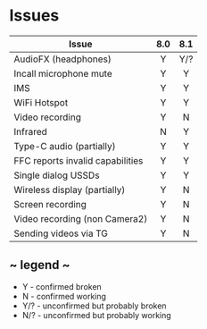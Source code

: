 # Issues
| Issue                            | 8.0 | 8.1 |
| -------------------------------- |:---:|:---:|
| AudioFX (headphones)             | Y   | Y/? |
| Incall microphone mute           | Y   | Y   |
| IMS                              | Y   | Y   |
| WiFi Hotspot                     | Y   | Y   |
| Video recording                  | Y   | N   |
| Infrared                         | N   | Y   |
| Type-C audio (partially)         | Y   | Y   |
| FFC reports invalid capabilities | Y   | Y   |
| Single dialog USSDs              | Y   | Y   |
| Wireless display (partially)     | Y   | N   |
| Screen recording                 | Y   | N   |
| Video recording (non Camera2)    | Y   | N   |
| Sending videos via TG            | Y   | N   |

## ~ legend ~
* Y - confirmed broken
* N - confirmed working
* Y/? - unconfirmed but probably broken
* N/? - unconfirmed but probably working
